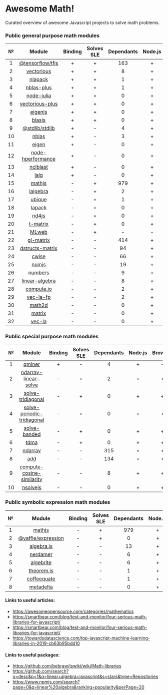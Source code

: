 # Awesome Math!

Curated overview of awesome Javascript projects to solve math problems.

### Public general purpose math modules
|№|Module|Binding|Solves SLE|Dependants|Node.js|Browser|
|:-:|:-:|:--:|:--:|:--:|:--:|:--:|
|1|[@tensorflow/tfjs](https://github.com/tensorflow/tfjs)|+|+|163|+|+|
|2|[vectorious](https://github.com/mateogianolio/vectorious)|+|+|8|+|+|
|3|[nlapack](https://github.com/nperf/nlapack)|+|+|1|+|-|
|4|[nblas-plus](https://github.com/ukrbublik/nblas-plus)|+|+|1|+|-|
|5|[node-julia](https://github.com/waTeim/node-julia)|+|+|0|+|-|
|6|[vectorious-plus](https://github.com/ukrbublik/vectorious-plus)|+|+|0|+|+|
|7|[eigenjs](https://github.com/rick68/eigenjs)|+|+|0|+|-|
|8|[blasjs](https://github.com/jacobbogers/blasjs)|+|+|0|+|+|
|9|[@stdlib/stdlib](https://github.com/stdlib-js/stdlib)|+|-|4|+|+|
|10|[nblas](https://github.com/nperf/nblas)|+|-|3|+|-|
|11|[eigen](https://github.com/BertrandBev/eigen-js)|+|-|0|+|+|
|12|[node-hperformance](https://github.com/amatosc/node-hperformance)|+|-|0|+|-|
|13|[nclblast](https://github.com/nperf/nclblast)|+|-|0|+|-|
|14|[lalg](https://github.com/rcorbish/node-linalg)|+|-|0|+|-|
|15|[mathjs](https://github.com/josdejong/mathjs)|-|+|979|+|+|
|16|[lalgebra](https://github.com/isotopo/lalgebra)|-|+|2|+|+|
|17|[ubique](https://github.com/maxto/ubique)|-|+|1|+|+|
|18|[lapack](https://github.com/NaturalNode/node-lapack)|-|+|0|+|+|
|19|[nd4js](https://github.com/DirkToewe/nd4js)|-|+|0|+|+|
|20|[t-matrix](https://github.com/zakalwe314/t-matrix)|-|+|0|+|+|
|21|[MLweb](https://github.com/lauerfab/MLweb/)|-|+|-|-|+|
|22|[gl-matrix](https://github.com/toji/gl-matrix)|-|-|414|+|+|
|23|[dstructs-matrix](https://github.com/dstructs/matrix)|-|-|94|+|+|
|24|[cwise](https://github.com/scijs/cwise)|-|-|66|+|+|
|25|[numjs](https://github.com/nicolaspanel/numjs)|-|-|19|+|+|
|26|[numbers](https://github.com/numbers/numbers.js)|-|-|9|+|+|
|27|[linear-algebra](https://github.com/hiddentao/linear-algebra)|-|-|8|+|+|
|28|[compute.io](https://github.com/compute-io/compute.io)|-|-|2|+|+|
|29|[vec-la-fp](https://github.com/francisrstokes/vec-la-fp)|-|-|2|+|+|
|30|[math2d](https://github.com/crazytoucan/math2d)|-|-|0|+|+|
|31|[matrix](https://github.com/raghavgujjar/matrix)|-|-|0|+|+|
|32|[vec-la](https://github.com/francisrstokes/vec-la)|-|-|0|+|+|

### Public special purpose math modules
|№|Module|Binding|Solves SLE|Dependants|Node.js|Browser|
|:-:|:-:|:--:|:--:|:--:|:--:|:--:|
|1|[qminer](https://github.com/qminer/qminer)|+|-|4|+|-|
|2|[ndarray-linear-solve](https://github.com/scijs/ndarray-linear-solve)|-|+|2|+|+|
|3|[solve-tridiagonal](https://github.com/scijs/solve-tridiagonal)|-|+|0|+|+|
|4|[solve-periodic-tridiagonal](https://github.com/scijs/solve-periodic-tridiagonal)|-|+|0|+|+|
|5|[solve-banded](https://github.com/scijs/solve-banded)|-|+|0|+|+|
|6|[tdma](https://github.com/armancodv/tdma)|-|+|0|+|+|
|7|[ndarray](https://github.com/scijs/ndarray)|-|-|315|+|+|
|8|[add](https://github.com/ben-ng/add)|-|-|134|+|+|
|9|[compute-cosine-similarity](https://github.com/compute-io/cosine-similarity)|-|-|8|+|+|
|10|[nsolvejs](https://github.com/weasysolutions/Nsolvejs)|-|-|0|+|+|

### Public symbolic expression math modules
|№|Module|Binding|Solves SLE|Dependants|Node.js|Browser|
|:-:|:-:|:--:|:--:|:--:|:--:|:--:|
|1|[mathjs](https://github.com/josdejong/mathjs)|-|+|979|+|+|
|2|[@yaffle/expression](https://github.com/Yaffle/Expression)|-|+|0|+|+|
|3|[algebra.js](https://github.com/nicolewhite/algebra.js)|-|-|13|+|+|
|4|[nerdamer](https://github.com/jiggzson/nerdamer)|-|-|6|+|+|
|5|[algebrite](https://github.com/davidedc/Algebrite)|-|-|6|+|+|
|6|[theorem.js](https://github.com/arguiot/TheoremJS)|-|-|1|+|+|
|7|[coffeequate](https://github.com/MatthewJA/Coffeequate)|-|-|1|+|+|
|8|[metadelta](https://github.com/metadelta/metadelta)|-|-|0|+|+|

#### Links to useful articles:
- https://awesomeopensource.com/categories/mathematics
- https://smartbear.com/blog/test-and-monitor/four-serious-math-libraries-for-javascript/
- https://smartbear.com/blog/test-and-monitor/four-serious-math-libraries-for-javascript/
- https://towardsdatascience.com/top-javascript-machine-learning-libraries-in-2019-cb63b95bdd10

#### Links to useful packages:
- https://github.com/bebraw/jswiki/wiki/Math-libraries
- https://github.com/search?o=desc&p=1&q=linear+algebra+javascript&s=stars&type=Repositories 
- https://www.npmjs.com/search?page=0&q=linear%20algebra&ranking=popularity&perPage=20